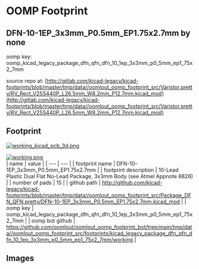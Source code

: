 # OOMP Footprint  
## DFN-10-1EP_3x3mm_P0.5mm_EP1.75x2.7mm  by none  
  
oomp key: oomp_kicad_legacy_package_dfn_qfn_dfn_10_1ep_3x3mm_p0_5mm_ep1_75x2_7mm  
  
source repo at: [http://gitlab.com/kicad-legacy/kicad-footprints/blob/master/tmp/data//oomlout_oomp_footprint_src/Varistor.pretty/RV_Rect_V25S440P_L26.5mm_W8.2mm_P12.7mm.kicad_mod](http://gitlab.com/kicad-legacy/kicad-footprints/blob/master/tmp/data//oomlout_oomp_footprint_src/Varistor.pretty/RV_Rect_V25S440P_L26.5mm_W8.2mm_P12.7mm.kicad_mod)  
## Footprint  
  
[![working_kicad_pcb_3d.png](working_kicad_pcb_3d_600.png)](working_kicad_pcb_3d.png)  
  
[![working.png](working_600.png)](working.png)  
| name | value | 
| --- | --- | 
| footprint name | DFN-10-1EP_3x3mm_P0.5mm_EP1.75x2.7mm | 
| footprint description | 10-Lead Plastic Dual Flat No-Lead Package, 3x3mm Body (see Atmel Appnote 8826) | 
| number of pads | 15 | 
| github path | http://github.com/kicad-legacy/kicad-footprints/blob/master/tmp/data//oomlout_oomp_footprint_src/Package_DFN_QFN.pretty/DFN-10-1EP_3x3mm_P0.5mm_EP1.75x2.7mm.kicad_mod | 
| oomp key | oomp_kicad_legacy_package_dfn_qfn_dfn_10_1ep_3x3mm_p0_5mm_ep1_75x2_7mm | 
| oomp bot github | https://github.com/oomlout/oomlout_oomp_footprint_bot/tree/main/tmp/data//oomlout_oomp_footprint_src/footprints/kicad_legacy_package_dfn_qfn_dfn_10_1ep_3x3mm_p0_5mm_ep1_75x2_7mm/working | 
## Images  
